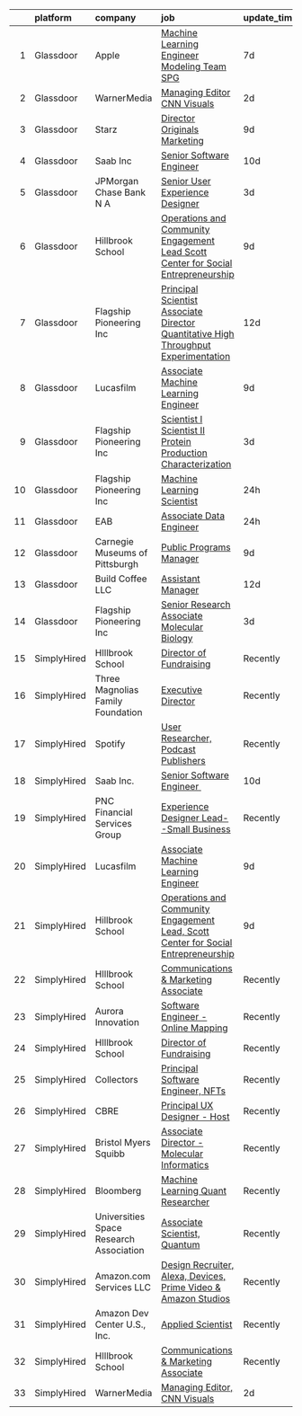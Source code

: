 

|    | platform    | company                                 | job                                                                                                                                                                                                                                                                                                                                                                                                                                                                                                                                                                                                                                                                                                                                                                                                                                                         | update_time   | location                       |
|---:|:------------|:----------------------------------------|:------------------------------------------------------------------------------------------------------------------------------------------------------------------------------------------------------------------------------------------------------------------------------------------------------------------------------------------------------------------------------------------------------------------------------------------------------------------------------------------------------------------------------------------------------------------------------------------------------------------------------------------------------------------------------------------------------------------------------------------------------------------------------------------------------------------------------------------------------------|:--------------|:-------------------------------|
|  1 | Glassdoor   | Apple                                   | [Machine Learning Engineer  Modeling Team   SPG](https://www.glassdoor.com/partner/jobListing.htm?pos=105&ao=1136043&s=58&guid=000001815181a611aff9a5efca57b2da&src=GD_JOB_AD&t=SR&vt=w&cs=1_d4771340&cb=1654929860349&jobListingId=1007917362963&jrtk=3-0-1g58o39hrr0bc801-1g58o39i7jm5n800-ecac991b430a1599-)                                                                                                                                                                                                                                                                                                                                                                                                                                                                                                                                             | 7d            | Cupertino, CA                  |
|  2 | Glassdoor   | WarnerMedia                             | [Managing Editor  CNN Visuals](https://www.glassdoor.com/partner/jobListing.htm?pos=103&ao=1136043&s=58&guid=000001815181a611aff9a5efca57b2da&src=GD_JOB_AD&t=SR&vt=w&cs=1_28dfa858&cb=1654929860349&jobListingId=1007927233663&jrtk=3-0-1g58o39hrr0bc801-1g58o39i7jm5n800-9269f9eb4ea3cb9c-)                                                                                                                                                                                                                                                                                                                                                                                                                                                                                                                                                               | 2d            | New York, NY                   |
|  3 | Glassdoor   | Starz                                   | [Director  Originals Marketing](https://www.glassdoor.com/partner/jobListing.htm?pos=104&ao=1136043&s=58&guid=000001815181a611aff9a5efca57b2da&src=GD_JOB_AD&t=SR&vt=w&cs=1_b26f681b&cb=1654929860349&jobListingId=1007908906471&jrtk=3-0-1g58o39hrr0bc801-1g58o39i7jm5n800-58fb49e46bb652c3-)                                                                                                                                                                                                                                                                                                                                                                                                                                                                                                                                                              | 9d            | Santa Monica, CA               |
|  4 | Glassdoor   | Saab Inc                                | [Senior Software Engineer  ](https://www.glassdoor.com/partner/jobListing.htm?pos=114&ao=1110586&s=58&guid=000001815181a611aff9a5efca57b2da&src=GD_JOB_AD&t=SR&vt=w&cs=1_060e1934&cb=1654929860350&jobListingId=1007906668516&jrtk=3-0-1g58o39hrr0bc801-1g58o39i7jm5n800-a306410c01ce676b--6NYlbfkN0CWitTqoH982IjdLjQzsXPOtSyN70lZsuKHKm92xcFRxyvjZ4G95qNuTBbZ1pBHXehXVm2DHt-ACu6vpDk2EZr5u_Ue_830SC6jAqPJ9zrJXLdxLVnDLncamTS0YN-8j7HnecHuJZF8e4zcJlWG1Q_BoSPXT0HFVylS36HKuFPWANFLBg9ihy2OmfP6JXiBRZCCDPdBw3Yk582Luni-9mtPecyyOfCzn0j_pA5nEGmlgU-Dem0fc4I3QfW7I50r7HSen9jkM1BQAydNEkz44skoVhD7jc1qTscP8UjOZ8QUQZ8G7rlrK1RHOEzSAZDeFIllBQbKBzJKbzwtXz6YaHf-QuVk-BY8jEoqTVBSfS6b0f0Lndfa9KarU_juQAGHBODeSwpAfYpbmJUj8wuI7KbOAU8Ke2hW4k-jT8gDZtCImhJRAwwJeyZe-Tf5cp4dV4lRo_FVBNf0WWWUJqfnIGZx59OqvrXHFGmGjfwTVW0cJV2_6FFgrJGbQxsZst8UguxToujo5-WLiz2EKqUM3RwZ) | 10d           | West Lafayette, IN             |
|  5 | Glassdoor   | JPMorgan Chase Bank  N A                | [Senior User Experience Designer](https://www.glassdoor.com/partner/jobListing.htm?pos=109&ao=1136043&s=58&guid=000001815181a611aff9a5efca57b2da&src=GD_JOB_AD&t=SR&vt=w&cs=1_c78f6be8&cb=1654929860350&jobListingId=1007922581206&jrtk=3-0-1g58o39hrr0bc801-1g58o39i7jm5n800-fc2f550faa126bec-)                                                                                                                                                                                                                                                                                                                                                                                                                                                                                                                                                            | 3d            | Chicago, IL                    |
|  6 | Glassdoor   | Hillbrook School                        | [Operations and Community Engagement Lead  Scott Center for Social Entrepreneurship](https://www.glassdoor.com/partner/jobListing.htm?pos=107&ao=1136043&s=58&guid=000001815181a611aff9a5efca57b2da&src=GD_JOB_AD&t=SR&vt=w&cs=1_d97de56a&cb=1654929860349&jobListingId=1007910970763&jrtk=3-0-1g58o39hrr0bc801-1g58o39i7jm5n800-76fed38aa6d171ab-)                                                                                                                                                                                                                                                                                                                                                                                                                                                                                                         | 9d            | Los Gatos, CA                  |
|  7 | Glassdoor   | Flagship Pioneering  Inc                | [Principal Scientist Associate Director   Quantitative High Throughput Experimentation](https://www.glassdoor.com/partner/jobListing.htm?pos=113&ao=1136043&s=58&guid=000001815181a611aff9a5efca57b2da&src=GD_JOB_AD&t=SR&vt=w&ea=1&cs=1_96056dfd&cb=1654929860350&jobListingId=1007900532807&jrtk=3-0-1g58o39hrr0bc801-1g58o39i7jm5n800-2d9f0c70f7af0eb6-)                                                                                                                                                                                                                                                                                                                                                                                                                                                                                                 | 12d           | Boston, MA                     |
|  8 | Glassdoor   | Lucasfilm                               | [Associate Machine Learning Engineer](https://www.glassdoor.com/partner/jobListing.htm?pos=101&ao=1136043&s=58&guid=000001815181a611aff9a5efca57b2da&src=GD_JOB_AD&t=SR&vt=w&cs=1_b1b8d1ce&cb=1654929860349&jobListingId=1007909774184&jrtk=3-0-1g58o39hrr0bc801-1g58o39i7jm5n800-365b1ae98bce8469-)                                                                                                                                                                                                                                                                                                                                                                                                                                                                                                                                                        | 9d            | San Francisco, CA              |
|  9 | Glassdoor   | Flagship Pioneering  Inc                | [Scientist I Scientist II  Protein Production   Characterization](https://www.glassdoor.com/partner/jobListing.htm?pos=111&ao=1136043&s=58&guid=000001815181a611aff9a5efca57b2da&src=GD_JOB_AD&t=SR&vt=w&ea=1&cs=1_29ec3131&cb=1654929860350&jobListingId=1007924118352&jrtk=3-0-1g58o39hrr0bc801-1g58o39i7jm5n800-af24b43eba3540fb-)                                                                                                                                                                                                                                                                                                                                                                                                                                                                                                                       | 3d            | Boston, MA                     |
| 10 | Glassdoor   | Flagship Pioneering  Inc                | [Machine Learning Scientist](https://www.glassdoor.com/partner/jobListing.htm?pos=106&ao=1136043&s=58&guid=000001815181a611aff9a5efca57b2da&src=GD_JOB_AD&t=SR&vt=w&cs=1_1e2f7c12&cb=1654929860349&jobListingId=1007931814750&jrtk=3-0-1g58o39hrr0bc801-1g58o39i7jm5n800-b8395492233b4de9-)                                                                                                                                                                                                                                                                                                                                                                                                                                                                                                                                                                 | 24h           | Cambridge, MA                  |
| 11 | Glassdoor   | EAB                                     | [Associate Data Engineer](https://www.glassdoor.com/partner/jobListing.htm?pos=102&ao=1136043&s=58&guid=000001815181a611aff9a5efca57b2da&src=GD_JOB_AD&t=SR&vt=w&cs=1_df3bc3cc&cb=1654929860349&jobListingId=1007931687344&jrtk=3-0-1g58o39hrr0bc801-1g58o39i7jm5n800-1cee470797581f62-)                                                                                                                                                                                                                                                                                                                                                                                                                                                                                                                                                                    | 24h           | Remote                         |
| 12 | Glassdoor   | Carnegie Museums of Pittsburgh          | [Public Programs Manager](https://www.glassdoor.com/partner/jobListing.htm?pos=108&ao=1136043&s=58&guid=000001815181a611aff9a5efca57b2da&src=GD_JOB_AD&t=SR&vt=w&ea=1&cs=1_93f7ac21&cb=1654929860349&jobListingId=1007910029035&jrtk=3-0-1g58o39hrr0bc801-1g58o39i7jm5n800-036637ca65140636-)                                                                                                                                                                                                                                                                                                                                                                                                                                                                                                                                                               | 9d            | Pittsburgh, PA                 |
| 13 | Glassdoor   | Build Coffee  LLC                       | [Assistant Manager](https://www.glassdoor.com/partner/jobListing.htm?pos=110&ao=1136043&s=58&guid=000001815181a611aff9a5efca57b2da&src=GD_JOB_AD&t=SR&vt=w&ea=1&cs=1_efa9b973&cb=1654929860350&jobListingId=1007900953430&jrtk=3-0-1g58o39hrr0bc801-1g58o39i7jm5n800-536472d66396fe2d-)                                                                                                                                                                                                                                                                                                                                                                                                                                                                                                                                                                     | 12d           | Chicago, IL                    |
| 14 | Glassdoor   | Flagship Pioneering  Inc                | [Senior Research Associate  Molecular Biology](https://www.glassdoor.com/partner/jobListing.htm?pos=112&ao=1136043&s=58&guid=000001815181a611aff9a5efca57b2da&src=GD_JOB_AD&t=SR&vt=w&cs=1_19ed9d80&cb=1654929860350&jobListingId=1007923907731&jrtk=3-0-1g58o39hrr0bc801-1g58o39i7jm5n800-8c9b8833c29e8013-)                                                                                                                                                                                                                                                                                                                                                                                                                                                                                                                                               | 3d            | Boston, MA                     |
| 15 | SimplyHired | HIllbrook School                        | [Director of Fundraising](https://www.simplyhired.com/job/ENKUisqEPyXa1cUA81a4-YhdtzebfyE0gA8nVSY6VQ4HA2qzcaOKGg?q=generative+art)                                                                                                                                                                                                                                                                                                                                                                                                                                                                                                                                                                                                                                                                                                                          | Recently      | Los Gatos, CA                  |
| 16 | SimplyHired | Three Magnolias Family Foundation       | [Executive Director](https://www.simplyhired.com/job/gGMorASM8LHGRSDG59aHHMqPryAtWOTnyDgul9fDhOwIkjyCB2VQ2Q?q=generative+art)                                                                                                                                                                                                                                                                                                                                                                                                                                                                                                                                                                                                                                                                                                                               | Recently      | Chattahoochee Hills, GA        |
| 17 | SimplyHired | Spotify                                 | [User Researcher, Podcast Publishers](https://www.simplyhired.com/job/EzVMIseMCZYSeAe8tUzdjtWjHJ-Wvq5BdgEd8_u_SRAJIPadQ5NJFw?q=generative+art)                                                                                                                                                                                                                                                                                                                                                                                                                                                                                                                                                                                                                                                                                                              | Recently      | New York, NY                   |
| 18 | SimplyHired | Saab Inc.                               | [Senior Software Engineer ﻿](https://www.simplyhired.com/job/Lk44Ll0kVSSeshbW4A3kwR9R6ryZS8LBhavFKU-bJJFFQI6c7ePsng?q=generative+art)                                                                                                                                                                                                                                                                                                                                                                                                                                                                                                                                                                                                                                                                                                                       | 10d           | West Lafayette, IN             |
| 19 | SimplyHired | PNC Financial Services Group            | [Experience Designer Lead--Small Business](https://www.simplyhired.com/job/JXa9DJ3AOPdtSnwCNnkx0GDIkDCzCfvBWMlbF3ho8e7LITo3w1Ot6A?q=generative+art)                                                                                                                                                                                                                                                                                                                                                                                                                                                                                                                                                                                                                                                                                                         | Recently      | Pittsburgh, PA                 |
| 20 | SimplyHired | Lucasfilm                               | [Associate Machine Learning Engineer](https://www.simplyhired.com/job/XJTtzorP-cvC9W-T4C3Nbsj0BMgIlQp6ZwvKdhPLZqUll3uPYTuIAQ?q=generative+art)                                                                                                                                                                                                                                                                                                                                                                                                                                                                                                                                                                                                                                                                                                              | 9d            | San Francisco, CA              |
| 21 | SimplyHired | Hillbrook School                        | [Operations and Community Engagement Lead, Scott Center for Social Entrepreneurship](https://www.simplyhired.com/job/z518zOziTNvDsDnOmLmKPaB8XxVTWZxqEmrmJkwV0aJYN2LKp1iutw?q=generative+art)                                                                                                                                                                                                                                                                                                                                                                                                                                                                                                                                                                                                                                                               | 9d            | Los Gatos, CA                  |
| 22 | SimplyHired | HIllbrook School                        | [Communications & Marketing Associate](https://www.simplyhired.com/job/2MBebvIOj_Hp5gq3FFNayjvwoxn4Pb440_8DT_CXG_1WV2F-P3BN4Q?q=generative+art)                                                                                                                                                                                                                                                                                                                                                                                                                                                                                                                                                                                                                                                                                                             | Recently      | Los Gatos, CA                  |
| 23 | SimplyHired | Aurora Innovation                       | [Software Engineer - Online Mapping](https://www.simplyhired.com/job/Jpw86CODnDpVuJ4YUkYfd7ufjPxFs8ySsQgmSOVRH5aRgKeEQdzSJg?q=generative+art)                                                                                                                                                                                                                                                                                                                                                                                                                                                                                                                                                                                                                                                                                                               | Recently      | Mountain View, CA +2 locations |
| 24 | SimplyHired | HIllbrook School                        | [Director of Fundraising](https://www.simplyhired.com/job/ENKUisqEPyXa1cUA81a4-YhdtzebfyE0gA8nVSY6VQ4HA2qzcaOKGg?q=generative+art)                                                                                                                                                                                                                                                                                                                                                                                                                                                                                                                                                                                                                                                                                                                          | Recently      | Los Gatos, CA                  |
| 25 | SimplyHired | Collectors                              | [Principal Software Engineer, NFTs](https://www.simplyhired.com/job/hEcR9YzX31LhT2wjnbH9imB6eB9jQRVa1313fWKIIT1XrLUZEpUlGg?q=generative+art)                                                                                                                                                                                                                                                                                                                                                                                                                                                                                                                                                                                                                                                                                                                | Recently      | Santa Ana, CA                  |
| 26 | SimplyHired | CBRE                                    | [Principal UX Designer - Host](https://www.simplyhired.com/job/tBDe3XlpWJUAH7IiRc45dd2Ud2JB-RaN7Uei9gvafHVatBaY0jVGYg?q=generative+art)                                                                                                                                                                                                                                                                                                                                                                                                                                                                                                                                                                                                                                                                                                                     | Recently      | Dallas, TX                     |
| 27 | SimplyHired | Bristol Myers Squibb                    | [Associate Director - Molecular Informatics](https://www.simplyhired.com/job/QtWWkNjz_Cu3ZIEtJ0B9sthqkeZ5MfHKqpcgho2hq4l3uGmX674F0Q?q=generative+art)                                                                                                                                                                                                                                                                                                                                                                                                                                                                                                                                                                                                                                                                                                       | Recently      | San Diego, CA                  |
| 28 | SimplyHired | Bloomberg                               | [Machine Learning Quant Researcher](https://www.simplyhired.com/job/VPoBWZeqtsL_I-8lUeUVH-XyL3kFT6mMxT20wo9--CNiv9Uav37p5Q?q=generative+art)                                                                                                                                                                                                                                                                                                                                                                                                                                                                                                                                                                                                                                                                                                                | Recently      | New York, NY                   |
| 29 | SimplyHired | Universities Space Research Association | [Associate Scientist, Quantum](https://www.simplyhired.com/job/A_kNwmPauICIfo5Qu5V7PVE0zdmhMpn6G33lWYk4RtzR6S2AfVqQ5A?q=generative+art)                                                                                                                                                                                                                                                                                                                                                                                                                                                                                                                                                                                                                                                                                                                     | Recently      | Mountain View, CA              |
| 30 | SimplyHired | Amazon.com Services LLC                 | [Design Recruiter, Alexa, Devices, Prime Video & Amazon Studios](https://www.simplyhired.com/job/YUtps1WQHflkC9x9A8rzGO1r9RLB_z6kPBAEJdZO7BtPuSkxTqOong?q=generative+art)                                                                                                                                                                                                                                                                                                                                                                                                                                                                                                                                                                                                                                                                                   | Recently      | Michigan +1 location           |
| 31 | SimplyHired | Amazon Dev Center U.S., Inc.            | [Applied Scientist](https://www.simplyhired.com/job/qMAWVPVKFjadrW41RZEeHkQ3rOzVAxWjrc4w_nK0Bephd9BmWrgC2g?q=generative+art)                                                                                                                                                                                                                                                                                                                                                                                                                                                                                                                                                                                                                                                                                                                                | Recently      | Sunnyvale, CA                  |
| 32 | SimplyHired | HIllbrook School                        | [Communications & Marketing Associate](https://www.simplyhired.com/job/2MBebvIOj_Hp5gq3FFNayjvwoxn4Pb440_8DT_CXG_1WV2F-P3BN4Q?q=generative+art)                                                                                                                                                                                                                                                                                                                                                                                                                                                                                                                                                                                                                                                                                                             | Recently      | Los Gatos, CA                  |
| 33 | SimplyHired | WarnerMedia                             | [Managing Editor, CNN Visuals](https://www.simplyhired.com/job/99COydvCuoGs3EaZNZe8A1truKP7Ba7ZV9KpwCcY0KKn3atGjlacYA?q=generative+art)                                                                                                                                                                                                                                                                                                                                                                                                                                                                                                                                                                                                                                                                                                                     | 2d            | New York, NY                   |